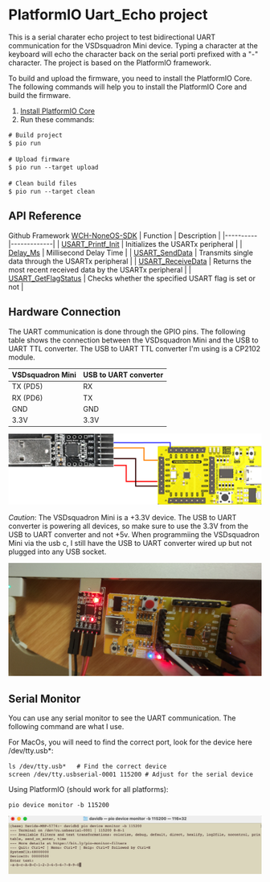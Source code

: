 PlatformIO Uart_Echo project
=====================================
This is a serial charater echo project to test bidirectional UART communication for the VSDsquadron Mini device. Typing a character at the keyboard will echo the character back on the serial porti prefixed with a "-" character. The project is based on the PlatformIO framework.

To build and upload the firmware, you need to install the PlatformIO Core. The following commands will help you to install the PlatformIO Core and build the firmware.
1. [Install PlatformIO Core](https://docs.platformio.org/page/core.html)
2. Run these commands:

```shell
# Build project
$ pio run

# Upload firmware
$ pio run --target upload

# Clean build files
$ pio run --target clean
```
## API Reference
Github Framework [WCH-NoneOS-SDK](https://github.com/Community-PIO-CH32V/framework-wch-noneos-sdk/tree/5992d6957398992f7455e614c4988458f1aa970a)
| Function | Description |
|----------|-------------|
| [USART_Printf_Init](https://github.com/Community-PIO-CH32V/framework-wch-noneos-sdk/blob/5992d6957398992f7455e614c4988458f1aa970a/Debug/ch32v00x/debug.c) | Initializes the USARTx peripheral |
| [Delay_Ms](https://github.com/Community-PIO-CH32V/framework-wch-noneos-sdk/blob/5992d6957398992f7455e614c4988458f1aa970a/Debug/ch32v00x/debug.c) | Millisecond Delay Time |
| [USART_SendData](https://github.com/Community-PIO-CH32V/framework-wch-noneos-sdk/blob/main/Peripheral/ch32v00x/src/ch32v00x_usart.c) | Transmits single data through the USARTx peripheral |
| [USART_ReceiveData](https://github.com/Community-PIO-CH32V/framework-wch-noneos-sdk/blob/main/Peripheral/ch32v00x/src/ch32v00x_usart.c) | Returns the most recent received data by the USARTx peripheral |
| [USART_GetFlagStatus](https://github.com/Community-PIO-CH32V/framework-wch-noneos-sdk/blob/main/Peripheral/ch32v00x/src/ch32v00x_usart.c) | Checks whether the specified USART flag is set or not |

## Hardware Connection
The UART communication is done through the GPIO pins. The following table shows the connection between the VSDsquadron Mini and the USB to UART TTL converter. The USB to UART TTL converter I'm using is a CP2102 module.

| VSDsquadron Mini | USB to UART converter |
|------------------|-----------------------|
| TX (PD5)               | RX                    |
| RX (PD6)              | TX                    |
| GND              | GND                   |
| 3.3V             | 3.3V                  |

![image](../images/usb_serial_VSDMini.png)

*Caution*: The VSDsquadron Mini is a +3.3V device. The USB to UART converter is powering all devices, so make sure to use the 3.3V from the USB to UART converter and not +5v. When programmiing the VSDsquadron Mini via the usb c, I still have the USB to UART converter wired up but not plugged into any USB socket.

![image](../images/uart_usb.jpg)

## Serial Monitor
You can use any serial monitor to see the UART communication. The following command are what I use.

For MacOs, you will need to find the correct port, look for the device here /dev/tty.usb*:
```shell
ls /dev/tty.usb*   # Find the correct device
screen /dev/tty.usbserial-0001 115200 # Adjust for the serial device
```
Using PlatformIO (should work for all platforms):
```shell
pio device monitor -b 115200
```
![image](../images/serial_echo.png)
